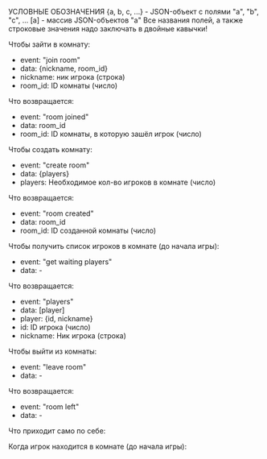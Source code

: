 УСЛОВНЫЕ ОБОЗНАЧЕНИЯ
{a, b, c, ...} - JSON-объект с полями "a", "b", "c", ...
[a] - массив JSON-объектов "а"
Все названия полей, а также строковые значения надо заключать в двойные кавычки!

Чтобы зайти в комнату:
- event: "join room"
- data: {nickname, room_id}
 - nickname: ник игрока (строка)
 - room_id: ID комнаты (число)

Что возвращается:
- event: "room joined"
- data: room_id
 - room_id: ID комнаты, в которую зашёл игрок (число)
 

Чтобы создать комнату:
- event: "create room"
- data: {players}
 - players: Необходимое кол-во игроков в комнате (число)
 
Что возвращается:
- event: "room created"
- data: room_id
 - room_id: ID созданной комнаты (число)
 

Чтобы получить список игроков в комнате (до начала игры):
- event: "get waiting players"
- data: -

Что возвращается:
- event: "players"
- data: [player]
 - player: {id, nickname}
  - id: ID игрока (число)
  - nickname: Ник игрока (строка)
  

Чтобы выйти из комнаты:
- event: "leave room"
- data: -

Что возвращается:
- event: "room left"
- data: -


Что приходит само по себе:

Когда игрок находится в комнате (до начала игры):
